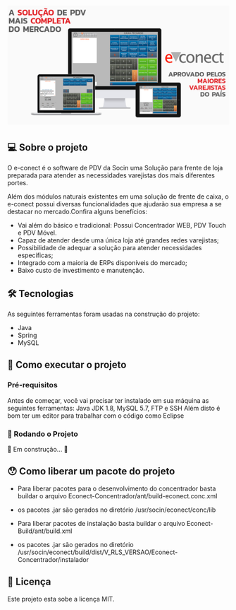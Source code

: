 <h1 align="center">
    <img alt="Econect" title="#Econect" src="econect.png" />
</h1>


## 💻 Sobre o projeto

O e-conect é o software de PDV da Socin uma Solução para frente de loja preparada para atender as necessidades varejistas dos mais diferentes portes.

Além dos módulos naturais existentes em uma solução de frente de caixa, o e-conect possui diversas funcionalidades que ajudarão sua empresa a se destacar no mercado.Confira alguns benefícios:
- Vai além do básico e tradicional: Possui Concentrador WEB, PDV Touch e PDV Móvel.
- Capaz de atender desde uma única loja até grandes redes varejistas;
- Possibilidade de adequar a solução para atender necessidades específicas;
- Integrado com a maioria de ERPs disponíveis do mercado;
- Baixo custo de investimento e manutenção.

## 🛠 Tecnologias

As seguintes ferramentas foram usadas na construção do projeto:

- Java
- Spring
- MySQL



## 🚀 Como executar o projeto

### Pré-requisitos

Antes de começar, você vai precisar ter instalado em sua máquina as seguintes ferramentas:
Java JDK 1.8, MySQL 5.7, FTP e SSH
Além disto é bom ter um editor para trabalhar com o código como Eclipse

### 🎲 Rodando o Projeto

🚧 Em construção... 🚧

## 😯 Como liberar um pacote do projeto

- Para liberar pacotes para o desenvolvimento do concentrador basta buildar o arquivo Econect-Concentrador/ant/build-econect.conc.xml
- os pacotes .jar são gerados no diretório /usr/socin/econect/conc/lib

- Para liberar pacotes de instalação basta buildar o arquivo Econect-Build/ant/build.xml
- os pacotes .jar são gerados no diretório /usr/socin/econect/build/dist/V_RLS_VERSAO/Econect-Concentrador/instalador




## 📝 Licença

Este projeto esta sobe a licença MIT.


